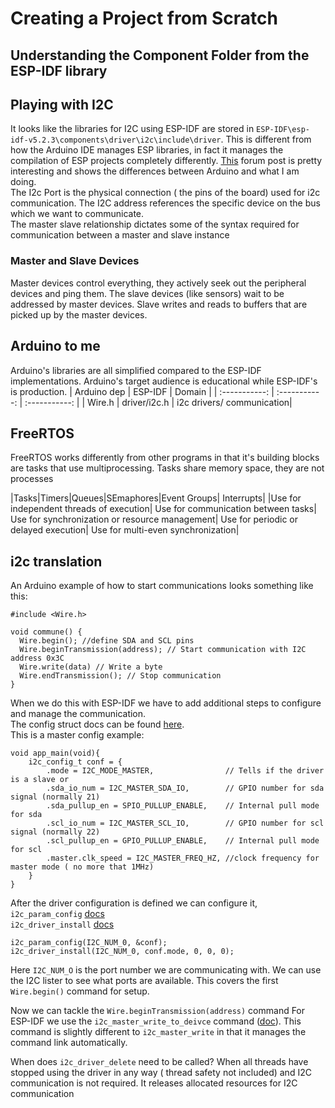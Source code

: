 # Creating a Project from Scratch

## Understanding the Component Folder from the ESP-IDF library

## Playing with I2C
It looks like the libraries for I2C using ESP-IDF are stored in `ESP-IDF\esp-idf-v5.2.3\components\driver\i2c\include\driver`. 
This is different from how the Arduino IDE manages ESP libraries, in fact it manages the compilation of ESP projects completely differently. [This](https://www.esp32.com/viewtopic.php?t=20447) forum post is pretty interesting and shows the differences between Arduino and what I am doing.<br>
The I2c Port is the physical connection ( the pins of the board) used for i2c communication. The I2C address references the specific device on the bus which we want to communicate.<br>
The master slave relationship dictates some of the syntax required for communication between a master and slave instance
### Master and Slave Devices
Master devices control everything, they actively seek out the peripheral devices and ping them. The slave devices (like sensors) wait to be addressed by master devices. 
Slave writes and reads to buffers that are picked up by the master devices. 

## Arduino to me
Arduino's libraries are all simplified compared to the ESP-IDF implementations. Arduino's target audience is educational while ESP-IDF's is production.
| Arduino dep | ESP-IDF | Domain |
| :-----------: | :-----------: | :-----------: |
|  Wire.h     |  driver/i2c.h      | i2c drivers/ communication|


## FreeRTOS
FreeRTOS works differently from other programs in that it's building blocks are tasks that use multiprocessing. Tasks share memory space, they are not processes

|Tasks|Timers|Queues|SEmaphores|Event Groups| Interrupts|
|Use for independent threads of execution| Use for communication between tasks| Use for synchronization or resource management| Use for periodic or delayed execution| Use for multi-even synchronization|


## i2c translation
An Arduino example of how to start communications looks something like this:
```
#include <Wire.h>
 
void commune() {
  Wire.begin(); //define SDA and SCL pins
  Wire.beginTransmission(address); // Start communication with I2C address 0x3C
  Wire.write(data) // Write a byte
  Wire.endTransmission(); // Stop communication
}
```

When we do this with ESP-IDF we have to add additional steps to configure and manage the communication. <br>The config struct docs can be found [here](https://docs.espressif.com/projects/esp-idf/en/v4.2.3/esp32/api-reference/peripherals/i2c.html#_CPPv412i2c_config_t). <br>This is a master config example:
```
void app_main(void){
    i2c_config_t conf = {
        .mode = I2C_MODE_MASTER,                // Tells if the driver is a slave or 
        .sda_io_num = I2C_MASTER_SDA_IO,        // GPIO number for sda signal (normally 21)
        .sda_pullup_en = SPIO_PULLUP_ENABLE,    // Internal pull mode for sda
        .scl_io_num = I2C_MASTER_SCL_IO,        // GPIO number for scl signal (normally 22)
        .scl_pullup_en = GPIO_PULLUP_ENABLE,    // Internal pull mode for scl
        .master.clk_speed = I2C_MASTER_FREQ_HZ, //clock frequency for master mode ( no more that 1MHz)
    }
}
```

After the driver configuration is defined we can configure it,<br> `i2c_param_config` [docs](https://docs.espressif.com/projects/esp-idf/en/v4.2.3/esp32/api-reference/peripherals/i2c.html#_CPPv416i2c_param_config10i2c_port_tPK12i2c_config_t)<br> `i2c_driver_install` [docs](https://docs.espressif.com/projects/esp-idf/en/v4.2.3/esp32/api-reference/peripherals/i2c.html#_CPPv418i2c_driver_install10i2c_port_t10i2c_mode_t6size_t6size_ti)

```
i2c_param_config(I2C_NUM_0, &conf); 
i2c_driver_install(I2C_NUM_0, conf.mode, 0, 0, 0);
```
Here `I2C_NUM_O` is the port number we are communicating with. We can use the I2C lister to see what ports are available.
This covers the first `Wire.begin()` command for setup. 

Now we can tackle the `Wire.beginTransmission(address)` command
For ESP-IDF we use the `i2c_master_write_to_deivce` command ([doc](https://docs.espressif.com/projects/esp-idf/en/v4.2.3/esp32/api-reference/peripherals/i2c.html#_CPPv416i2c_master_write16i2c_cmd_handle_tP7uint8_t6size_tb)). This command is slightly different to `i2c_master_write` in that it manages the command link automatically. 

When does `i2c_driver_delete` need to be called? When all threads have stopped using the driver in any way ( thread safety not included) and I2C communication is not required. It releases allocated resources for I2C communication
